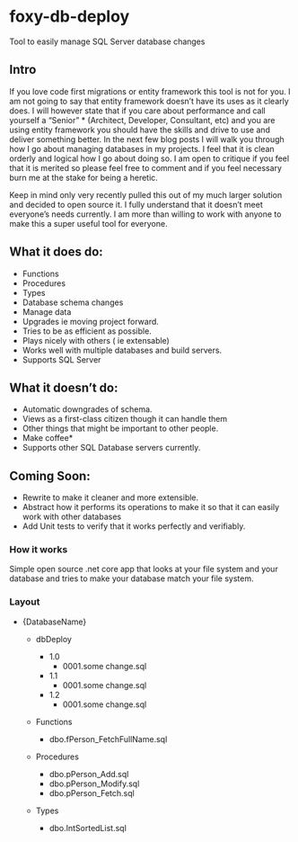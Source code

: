 # foxy-db-deploy
Tool to easily manage SQL Server database changes

## Intro
If you love code first migrations or entity framework this tool is not for you. I am not going to say that entity framework doesn’t have its uses as it clearly does. I will however state that if you care about performance and call yourself a “Senior” * (Architect, Developer, Consultant, etc) and you are using entity framework you should have the skills and drive to use and deliver something better.  In the next few blog posts I will walk you through how I go about managing databases in my projects. I feel that it is clean orderly and logical how I go about doing so. I am open to critique if you feel that it is merited so please feel free to comment and if you feel necessary burn me at the stake for being a heretic. 

Keep in mind only very recently pulled this out of my much larger solution and decided to open source it. I fully understand that it doesn’t meet everyone’s needs currently. I am more than willing to work with anyone to make this a super useful tool for everyone.

## What it does do:
* Functions
* Procedures
* Types
* Database schema changes
* Manage data
* Upgrades ie moving project forward.
* Tries to be as efficient as possible.
* Plays nicely with others ( ie extensable) 
* Works well with multiple databases and build servers. 
* Supports SQL Server

## What it doesn’t do:
* Automatic downgrades of schema.
* Views as a first-class citizen though it can handle them
* Other things that might be important to other people. 
* Make coffee*
* Supports other SQL Database servers currently. 

## Coming Soon:
* Rewrite to make it cleaner and more extensible.  
* Abstract how it performs its operations to make it so that it can easily work with other databases
* Add Unit tests to verify that it works perfectly and verifiably. 


### How it works
Simple open source .net core app that looks at your file system and your database and tries to make your database match your file system. 


### Layout
* {DatabaseName}
  * dbDeploy
    * 1.0
      * 0001.some change.sql
    * 1.1
      * 0001.some change.sql
    * 1.2
      * 0001.some change.sql
  * Functions
    * dbo.fPerson_FetchFullName.sql
  * Procedures
    * dbo.pPerson_Add.sql
    * dbo.pPerson_Modify.sql
    * dbo.pPerson_Fetch.sql
    
  * Types
    * dbo.IntSortedList.sql
    
